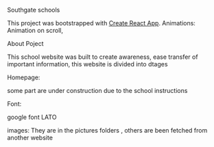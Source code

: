 Southgate schools

This project was bootstrapped with [Create React App](https://github.com/facebook/create-react-app).
Animations: Animation on scroll,

About Poject

This school website was built to create awareness, ease transfer of important information,
this website is divided into dtages

Homepage:

some part are under construction due to the school instructions

Font:

google font LATO

images:
They are in the pictures folders , others are been fetched from another website


